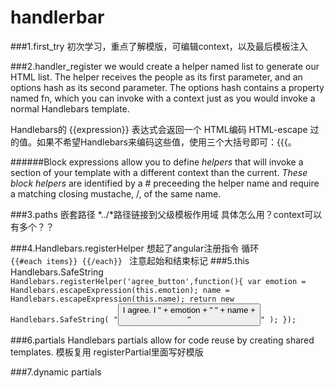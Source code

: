 # handlerbar
###1.first_try
初次学习，重点了解模版，可编辑context，以及最后模板注入

###2.handler_register
we would create a helper named list to generate our HTML list. 
The helper receives the people as its first parameter, 
and an options hash as its second parameter. 
The options hash contains a property named fn,
 which you can invoke with a context just as you would invoke a normal Handlebars template.

Handlebars的 {{expression}} 表达式会返回一个 HTML编码 HTML-escape 过的值。如果不希望Handlebars来编码这些值，使用三个大括号即可：{{{。
 
######Block expressions allow you to define *helpers* 
that will invoke a section of your template with a different context than the current.
*These block helpers* are identified by a # preceeding the helper name 
and require a matching closing mustache, /, of the same name.

###3.paths
嵌套路径
*../*路径链接到父级模板作用域
具体怎么用？context可以有多个？？

###4.Handlebars.registerHelper
想起了angular注册指令
循环
<code>
{{#each items}}
{{/each}}
</code>
注意起始和结束标记 
###5.this Handlebars.SafeString
<code> 
Handlebars.registerHelper('agree_button',function(){
        var emotion = Handlebars.escapeExpression(this.emotion);
            name = Handlebars.escapeExpression(this.name);
        return new Handlebars.SafeString(
             "<button>I agree. I " + emotion + " " + name + "</button>"
        );
    });
</code>

###6.partials
Handlebars partials allow for code reuse by creating shared templates. 
模板复用
registerPartial里面写好模版

###7.dynamic partials



